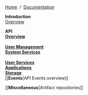 [Home](Home) &nbsp;*/*&nbsp; [Documentation](dsp-documentation)

**Introduction**  
[Overview](overview)

**API**        
  [**Overview**](overview-api)<br />  
  [**User Management**](overview-users)<br />
  [**System Services**](overview-system)<br />    
  [**User Services**](overview-services)<br />
  [**Applications**](overview-apps)<br />
  [**Storage**](overview-storage)<br />
  [[**Events**|API Events overview]]<br />
    
[[**Miscellaneous**|Artifact repositories]]
